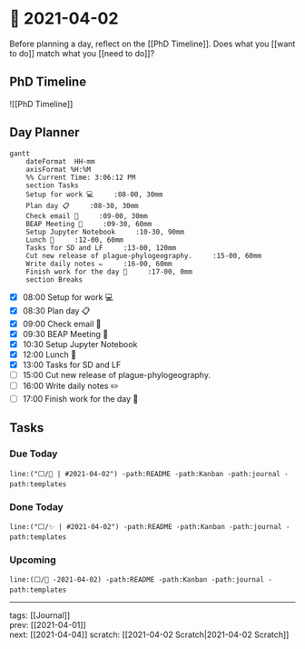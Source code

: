 # 📆 2021-04-02

Before planning a day, reflect on the [[PhD Timeline]]. Does what you [[want to do]] match what you [[need to do]]?

## PhD Timeline

![[PhD Timeline]]

## Day Planner
```mermaid
gantt
    dateFormat  HH-mm
    axisFormat %H:%M
    %% Current Time: 3:06:12 PM
    section Tasks
    Setup for work 💻     :08-00, 30mm
    Plan day 📋     :08-30, 30mm
    Check email 📧     :09-00, 30mm
    BEAP Meeting 👤     :09-30, 60mm
    Setup Jupyter Notebook     :10-30, 90mm
    Lunch 🍙     :12-00, 60mm
    Tasks for SD and LF     :13-00, 120mm
    Cut new release of plague-phylogeography.     :15-00, 60mm
    Write daily notes ✏️     :16-00, 60mm
    Finish work for the day 🎉     :17-00, 0mm
    section Breaks

```

- [x] 08:00 Setup for work 💻
- [x] 08:30 Plan day 📋
- [x] 09:00 Check email 📧
- [x] 09:30 BEAP Meeting 👤
- [x] 10:30 Setup Jupyter Notebook
- [x] 12:00 Lunch 🍙
- [x] 13:00 Tasks for SD and LF
- [ ] 15:00 Cut new release of plague-phylogeography.
- [ ] 16:00 Write daily notes ✏️
- [ ] 17:00 Finish work for the day 🎉

## Tasks

### Due Today

```query
line:("⬜/🧨 | #2021-04-02") -path:README -path:Kanban -path:journal -path:templates
```

### Done Today

```query
line:("⬜/✨ | #2021-04-02") -path:README -path:Kanban -path:journal -path:templates
```


### Upcoming

```query
line:(⬜/🧨 -2021-04-02) -path:README -path:Kanban -path:journal -path:templates
```

---

tags: [[Journal]]  
prev: [[2021-04-01]]  
next: [[2021-04-04]]
scratch: [[2021-04-02 Scratch|2021-04-02 Scratch]]